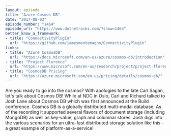 ```yaml
---
layout: episode
title: "Azure Cosmos DB"
date: "2017-08-03"
episode_number: "1464"
episode_url: "https://www.dotnetrocks.com/?show=1464"
better_know_a_framework:
- title: "ConnectivityPlugIn"
  url: "https://github.com/jamesmontemagno/ConnectivityPlugin"
links:
- title: "Azure CosmosDB"
  url: "https://docs.microsoft.com/en-us/azure/cosmos-db/introduction"
- title: "Project Florence"
  url: "https://www.microsoft.com/en-us/research/project/project-florence/"
- title: "CosmosDB Pricing"
  url: "https://azure.microsoft.com/en-us/pricing/details/cosmos-db/"
---
```


Are you ready to go into the cosmos? With apologies to the late Carl Sagan, let's talk about Cosmos DB! While at NDC in Oslo, Carl and Richard talked to Josh Lane about Cosmos DB which was first announced at the Build conference. Cosmos DB is a globally distributed multi-modal database. As of the recording it supported several flavors of document storage (including MongoDB) as well as key-value, graph and columnar stores. Josh digs into the various scenarios for an ultra-fast distributed storage solution like this - a great example of platform-as-a-service!
